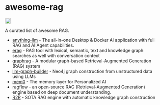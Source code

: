 # awesome-rag

<a href="https://github.com/sindresorhus/awesome"><img src="https://cdn.rawgit.com/sindresorhus/awesome/d7305f38d29fed78fa85652e3a63e154dd8e8829/media/badge.svg" alt="Awesome" height="18"></a>

A curated list of awesome RAG.

- [anything-llm](https://github.com/Mintplex-Labs/anything-llm) - The all-in-one Desktop & Docker AI application with full RAG and AI Agent capabilities.
- [erag](https://github.com/EdwardDali/erag) -  RAG tool with lexical, semantic, text and knowledge graph searches as well with conversation context
- [graphrag](https://github.com/microsoft/graphrag) - A modular graph-based Retrieval-Augmented Generation (RAG) system
- [llm-graph-builder](https://github.com/neo4j-labs/llm-graph-builder) - Neo4j graph construction from unstructured data using LLMs
- [mem0](https://github.com/mem0ai/mem0) - The memory layer for Personalized AI
- [ragflow](https://github.com/infiniflow/ragflow) - an open-source RAG (Retrieval-Augmented Generation) engine based on deep document understanding.
- [R2R](https://github.com/SciPhi-AI/R2R) - SOTA RAG engine with automatic knowledge graph construction 
